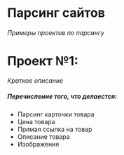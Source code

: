 # Парсинг сайтов
###### Примеры проектов по парсингу

# Проект №1:
*Краткое описание*
##### Перечисление того, что делаестся:
+ Парсинг карточки товара
+ Цена товара
+ Прямая ссылка на товар
+ Описание товара
+ Изображение
